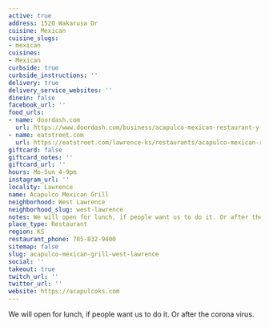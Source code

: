 ```yaml
---
active: true
address: 1520 Wakarusa Dr
cuisine: Mexican
cuisine_slugs:
- mexican
cuisines:
- Mexican
curbside: true
curbside_instructions: ''
delivery: true
delivery_service_websites: ''
dinein: false
facebook_url: ''
food_urls:
- name: doordash.com
  url: https://www.doordash.com/business/acapulco-mexican-restaurant-y-cantina-6798/
- name: eatstreet.com
  url: https://eatstreet.com/lawrence-ks/restaurants/acapulco-mexican-restaurant
giftcard: false
giftcard_notes: ''
giftcard_url: ''
hours: Mo-Sun 4-9pm
instagram_url: ''
locality: Lawrence
name: Acapulco Mexican Grill
neighborhood: West Lawrence
neighborhood_slug: west-lawrence
notes: We will open for lunch, if people want us to do it. Or after the corona virus.
place_type: Restaurant
region: KS
restaurant_phone: 785-832-9400
sitemap: false
slug: acapulco-mexican-grill-west-lawrence
social: ''
takeout: true
twitch_url: ''
twitter_url: ''
website: https://acapulcoks.com
---
```


We will open for lunch, if people want us to do it. Or after the corona virus.
